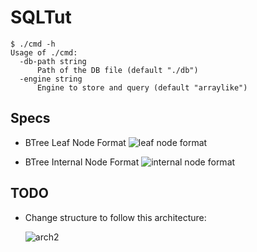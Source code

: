 SQLTut
======
```shell
$ ./cmd -h
Usage of ./cmd:
  -db-path string
      Path of the DB file (default "./db")
  -engine string
      Engine to store and query (default "arraylike")
```

## Specs
 - BTree Leaf Node Format
   ![leaf node format](https://user-images.githubusercontent.com/1416085/165701217-0f15f412-add0-4e6c-aaff-8ce9e93a014d.png)

 - BTree Internal Node Format
   ![internal node format](https://user-images.githubusercontent.com/1416085/166262436-cbd84aa7-64b6-4093-a541-9b456c2af575.png)

## TODO
 - Change structure to follow this architecture:

   ![arch2](https://user-images.githubusercontent.com/1416085/164418418-bc3abd64-246c-41bb-ba42-76b8e114d480.gif)
